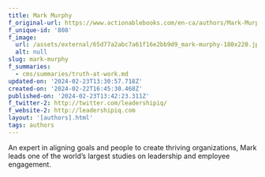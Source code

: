 ```yaml
---
title: Mark Murphy
f_original-url: https://www.actionablebooks.com/en-ca/authors/Mark-Murphy/
f_unique-id: '808'
f_image:
  url: /assets/external/65d77a2abc7a61f16e2bb9d9_mark-murphy-180x220.jpeg
  alt: null
slug: mark-murphy
f_summaries:
  - cms/summaries/truth-at-work.md
updated-on: '2024-02-23T13:30:57.718Z'
created-on: '2024-02-22T16:45:30.468Z'
published-on: '2024-02-23T13:42:23.311Z'
f_twitter-2: http://twitter.com/leadershipiq/
f_website-2: http://leadershipiq.com
layout: '[authors].html'
tags: authors
---
```


An expert in aligning goals and people to create thriving organizations, Mark leads one of the world’s largest studies on leadership and employee engagement.
